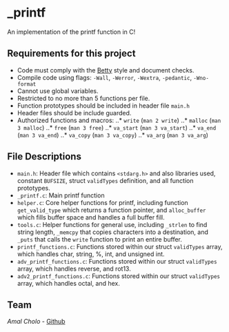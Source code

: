 # _printf

An implementation of the printf function in C!


## Requirements for this project

- Code must comply with the [Betty](https://github.com/holbertonschool/Betty) style and document checks.
- Compile code using flags: `-Wall`, `-Werror`, `-Wextra`, `-pedantic`, `-Wno-format`
- Cannot use global variables.
- Restricted to no more than 5 functions per file.
- Function prototypes should be included in header file `main.h`
- Header files should be include guarded.
- Authorized functions and macros:
..* `write` (`man 2 write`)
..* `malloc` (`man 3 malloc`)
..* `free` (`man 3 free`)
..* `va_start` (`man 3 va_start`)
..* `va_end` (`man 3 va_end`)
..* `va_copy` (`man 3 va_copy`)
..* `va_arg` (`man 3 va_arg`)


## File Descriptions

- `main.h`: Header file which contains `<stdarg.h>` and also libraries used, constant `BUFSIZE`, struct `validTypes` definition, and all function prototypes.
- `_printf.c`: Main printf function
- `helper.c`: Core helper functions for printf, including function `get_valid_type` which returns a function pointer, and `alloc_buffer` which fills buffer space and handles a full buffer fill.
- `tools.c`: Helper functions for general use, including `_strlen` to find string length, `_memcpy` that copies characters into a destination, and `_puts` that calls the `write` function to print an entire buffer.
- `printf_functions.c`: Functions stored within our struct `validTypes` array, which handles char, string, %, int, and unsigned int.
- `adv_printf_functions.c`: Functions stored within our struct `validTypes` array, which handles reverse, and rot13.
- `adv2_printf_functions.c`: Functions stored within our struct `validTypes` array, which handles octal, and hex.


## Team

*Amal Cholo* - [Github](https://github.com/ivy-515)
